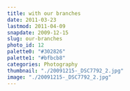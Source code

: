 ```yaml
---
title: with our branches
date: 2011-03-23
lastmod: 2011-04-09
snapdate: 2009-12-15
slug: our-branches
photo_id: 12
palette0: "#302826"
palette1: "#bfbcb8"
categories: Photography
thumbnail: "./20091215-_DSC7792_2.jpg"
image: "./20091215-_DSC7792_2.jpg"
---
```

